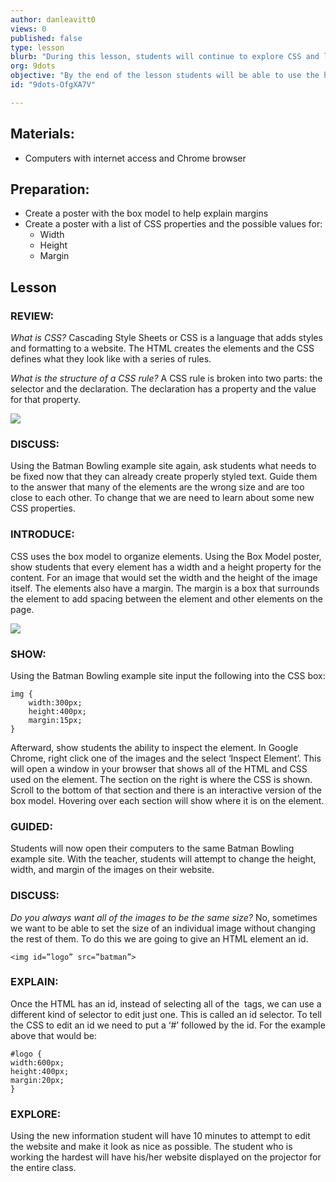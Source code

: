 ```yaml
---
author: danleavitt0
views: 0
published: false
type: lesson
blurb: "During this lesson, students will continue to explore CSS and learn how to resize elements and create margins create space between elements."
org: 9dots
objective: "By the end of the lesson students will be able to use the height and width properties to resize elements, explain how the margin property is used to create space between elements, and inspect websites and look at the HTML and CSS rules for an element"
id: "9dots-OfgXA7V"

---
```


## Materials:

- Computers with internet access and Chrome browser

## Preparation:

- Create a poster with the box model to help explain margins
- Create a poster with a list of CSS properties and the possible values for:
	- Width
	- Height
	- Margin

## Lesson
### REVIEW:
_What is CSS?_
Cascading Style Sheets or CSS is a language that adds styles and formatting to a website. The HTML creates the elements and the CSS defines what they look like with a series of rules.

_What is the structure of a CSS rule?_
A CSS rule is broken into two parts: the selector and the declaration. The declaration has a property and the value for that property.

![](http://uploads.9dots.io/OfgY5jj_md.jpg) 

### DISCUSS:
Using the Batman Bowling example site again, ask students what needs to be fixed now that they can already create properly styled text. Guide them to the answer that many of the elements are the wrong size and are too close to each other. To change that we are need to learn about some new CSS properties.

### INTRODUCE:
CSS uses the box model to organize elements. Using the Box Model poster, show students that every element has a width and a height property for the content. For an image that would set the width and the height of the image itself. The elements also have a margin. The margin is a box that surrounds the element to add spacing between the element and other elements on the page.

![](http://uploads.9dots.io/OfgYlPa_md.jpg) 

### SHOW:
Using the Batman Bowling example site input the following into the CSS box:
```
img {
	width:300px;
    height:400px;
    margin:15px;
}
```
Afterward, show students the ability to inspect the element. In Google Chrome, right click one of the images and the select ‘Inspect Element’. This will open a window in your browser that shows all of the HTML and CSS used on the element.  The section on the right is where the CSS is shown. Scroll to the bottom of that section and there is an interactive version of the box model. Hovering over each section will show where it is on the element.

### GUIDED:
Students will now open their computers to the same Batman Bowling example site. With the teacher, students will attempt to change the height, width, and margin of the images on their website.

### DISCUSS:
_Do you always want all of the images to be the same size?_
No, sometimes we want to be able to set the size of an individual image without changing the rest of them. To do this we are going to give an HTML element an id.
```
<img id=”logo” src=”batman”>
```

### EXPLAIN:
Once the HTML has an id, instead of selecting all of the <img> tags, we can use a different kind of selector to edit just one. This is called an id selector. To tell the CSS to edit an id we need to put a ‘#’ followed by the id. For the example above that would be:
```
#logo { 
width:600px;
height:400px;
margin:20px;
}
```
### EXPLORE:
Using the new information student will have 10 minutes to attempt to edit the website and make it look as nice as possible.  The student who is working the hardest will have his/her website displayed on the projector for the entire class.
